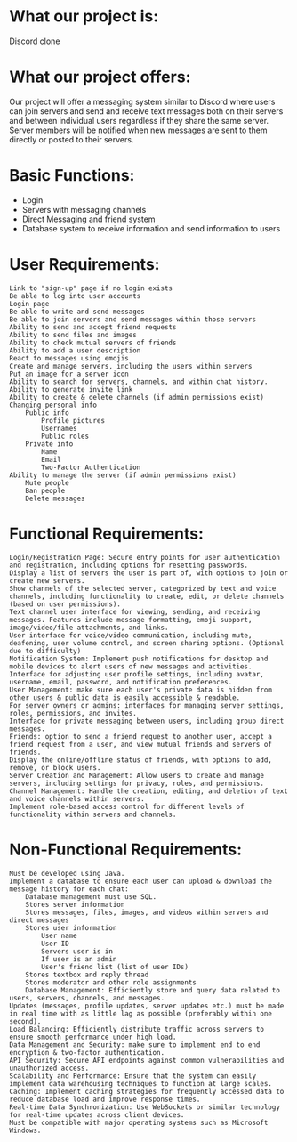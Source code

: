 # What our project is:
Discord clone

# What our project offers:
Our project will offer a messaging system similar to Discord where users can join servers and send and receive text messages both on their servers and between individual users regardless if they share the same server. Server members will be notified when new messages are sent to them directly or posted to their servers.

# Basic Functions:
- Login
- Servers with messaging channels
- Direct Messaging and friend system
- Database system to receive information and send information to users

# User Requirements:
	Link to "sign-up" page if no login exists
	Be able to log into user accounts
	Login page
	Be able to write and send messages
	Be able to join servers and send messages within those servers
	Ability to send and accept friend requests
	Ability to send files and images
	Ability to check mutual servers of friends
	Ability to add a user description
	React to messages using emojis
	Create and manage servers, including the users within servers
	Put an image for a server icon
	Ability to search for servers, channels, and within chat history.
	Ability to generate invite link
	Ability to create & delete channels (if admin permissions exist)
	Changing personal info
		Public info
			Profile pictures
			Usernames
			Public roles
		Private info
			Name
			Email
			Two-Factor Authentication
	Ability to manage the server (if admin permissions exist)
		Mute people
		Ban people
		Delete messages

# Functional Requirements:
	Login/Registration Page: Secure entry points for user authentication and registration, including options for resetting passwords.
	Display a list of servers the user is part of, with options to join or create new servers.
	Show channels of the selected server, categorized by text and voice channels, including functionality to create, edit, or delete channels (based on user permissions).
	Text channel user interface for viewing, sending, and receiving messages. Features include message formatting, emoji support, image/video/file attachments, and links.
	User interface for voice/video communication, including mute, deafening, user volume control, and screen sharing options. (Optional due to difficulty)
	Notification System: Implement push notifications for desktop and mobile devices to alert users of new messages and activities.
	Interface for adjusting user profile settings, including avatar, username, email, password, and notification preferences.
	User Management: make sure each user's private data is hidden from other users & public data is easily accessible & readable.
	For server owners or admins: interfaces for managing server settings, roles, permissions, and invites.
	Interface for private messaging between users, including group direct messages.
	Friends: option to send a friend request to another user, accept a friend request from a user, and view mutual friends and servers of friends.
	Display the online/offline status of friends, with options to add, remove, or block users.
	Server Creation and Management: Allow users to create and manage servers, including settings for privacy, roles, and permissions.
	Channel Management: Handle the creation, editing, and deletion of text and voice channels within servers.
	Implement role-based access control for different levels of functionality within servers and channels.

# Non-Functional Requirements:
	Must be developed using Java.
	Implement a database to ensure each user can upload & download the message history for each chat:
		Database management must use SQL.
		Stores server information
		Stores messages, files, images, and videos within servers and direct messages
		Stores user information
			User name
			User ID
			Servers user is in
			If user is an admin
			User's friend list (list of user IDs)
		Stores textbox and reply thread
		Stores moderator and other role assignments
		Database Management: Efficiently store and query data related to users, servers, channels, and messages.
	Updates (messages, profile updates, server updates etc.) must be made in real time with as little lag as possible (preferably within one second).
	Load Balancing: Efficiently distribute traffic across servers to ensure smooth performance under high load.
	Data Management and Security: make sure to implement end to end encryption & two-factor authentication.
	API Security: Secure API endpoints against common vulnerabilities and unauthorized access.
	Scalability and Performance: Ensure that the system can easily implement data warehousing techniques to function at large scales.
	Caching: Implement caching strategies for frequently accessed data to reduce database load and improve response times.
	Real-time Data Synchronization: Use WebSockets or similar technology for real-time updates across client devices.
	Must be compatible with major operating systems such as Microsoft Windows.
